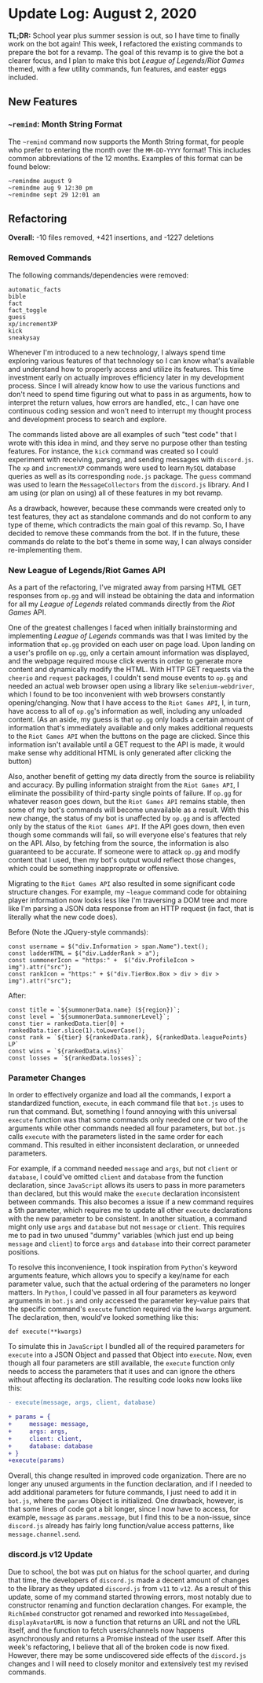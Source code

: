 # Update Log: August 2, 2020

**TL;DR:** School year plus summer session is out, so I have time to finally work on the bot again! This week, I refactored the existing commands to prepare the bot for a revamp. The goal of this revamp is to give the bot a clearer focus, and I plan to make this bot _League of Legends/Riot Games_ themed, with a few utility commands, fun features, and easter eggs included. 

## New Features

### `~remind`: Month String Format

The `~remind` command now supports the Month String format, for people who prefer to entering the month over the `MM-DD-YYYY` format! This includes common abbreviations of the 12 months. Examples of this format can be found below:
```
~remindme august 9
~remindme aug 9 12:30 pm
~remindme sept 29 12:01 am
```

## Refactoring

**Overall:** -10 files removed, +421 insertions, and -1227 deletions

### Removed Commands

The following commands/dependencies were removed:
```
automatic_facts
bible
fact
fact_toggle
guess
xp/incrementXP
kick
sneakysay
```
Whenever I'm introduced to a new technology, I always spend time exploring various features of that technology so I can know what's available and understand how to properly access and utilize its features. This time investment early on actually improves efficiency later in my development process. Since I will already know how to use the various functions and don't need to spend time figuring out what to pass in as arguments, how to interpret the return values, how errors are handled, etc., I can have one continuous coding session and won't need to interrupt my thought process and development process to search and explore. 

The commands listed above are all examples of such "test code" that I wrote with this idea in mind, and they serve no purpose other than testing features. For instance, the `kick` command was created so I could experiment with receiving, parsing, and sending messages with `discord.js`. The `xp` and `incrementXP` commands were used to learn `MySQL` database queries as well as its corresponding `node.js` package. The `guess` command was used to learn the `MessageCollectors` from the `discord.js` library. And I am using (or plan on using) all of these features in my bot revamp.

As a drawback, however, because these commands were created only to test features, they act as standalone commands and do not conform to any type of theme, which contradicts the main goal of this revamp. So, I have decided to remove these commands from the bot. If in the future, these commands do relate to the bot's theme in some way, I can always consider re-implementing them.


### New League of Legends/Riot Games API

As a part of the refactoring, I've migrated away from parsing HTML GET responses from `op.gg` and will instead be obtaining the data and information for all my _League of Legends_ related commands directly from the _Riot Games_ API. 

One of the greatest challenges I faced when initially brainstorming and implementing _League of Legends_ commands was that I was limited by the information that `op.gg` provided on each user on page load. Upon landing on a user's profile on `op.gg`, only a certain amount information was displayed, and the webpage required mouse click events in order to generate more content and dynamically modify the HTML. With HTTP GET requests via the `cheerio` and `request` packages, I couldn't send mouse events to `op.gg` and needed an actual web browser open using a library like `selenium-webdriver`, which I found to be too inconvenient with web browsers constantly opening/changing. Now that I have access to the `Riot Games API`, I, in turn, have access to all of `op.gg`'s information as well, including any unloaded content. (As an aside, my guess is that `op.gg` only loads a certain amount of information that's immediately available and only makes additional requests to the `Riot Games API` when the buttons on the page are clicked. Since this information isn't available until a GET request to the API is made, it would make sense why additional HTML is only generated after clicking the button)

Also, another benefit of getting my data directly from the source is reliability and accuracy. By pulling information straight from the `Riot Games API`, I eliminate the possibility of third-party single points of failure. If `op.gg` for whatever reason goes down, but the `Riot Games API` remains stable, then some of my bot's commands will become unavailable as a result. With this new change, the status of my bot is unaffected by `op.gg` and is affected only by the status of the `Riot Games API`. If the API goes down, then even though some commands will fail, so will everyone else's features that rely on the API. Also, by fetching from the source, the information is also guaranteed to be accurate. If someone were to attack `op.gg` and modify content that I used, then my bot's output would reflect those changes, which could be something inapproprate or offensive.

Migrating to the `Riot Games API` also resulted in some significant code structure changes. For example, my `~league` command code for obtaining player information now looks less like I'm traversing a DOM tree and more like I'm parsing a JSON data response from an HTTP request (in fact, that is literally what the new code does).

Before (Note the JQuery-style commands): 
```
const username = $("div.Information > span.Name").text();
const ladderHTML = $("div.LadderRank > a");
const summonerIcon = "https:" +  $("div.ProfileIcon > img").attr("src");
const rankIcon = "https:" + $("div.TierBox.Box > div > div > img").attr("src");
```
After:
```
const title = `${summonerData.name} (${region})`;
const level = `${summonerData.summonerLevel}`;
const tier = rankedData.tier[0] + rankedData.tier.slice(1).toLowerCase();
const rank = `${tier} ${rankedData.rank}, ${rankedData.leaguePoints} LP`
const wins = `${rankedData.wins}`
const losses = `${rankedData.losses}`;
```

### Parameter Changes

In order to effectively organize and load all the commands, I export a standardized function, `execute`, in each command file that `bot.js` uses to run that command. But, something I found annoying with this universal `execute` function was that some commands only needed one or two of the arguments while other commands needed all four parameters, but `bot.js` calls `execute` with the parameters listed in the same order for each command. This resulted in either inconsistent declaration, or unneeded parameters. 

For example, if a command needed `message` and `args`, but not `client` or `database`, I could've omitted `client` and `database` from the function declaration, since `JavaScript` allows its users to pass in more parameters than declared, but this would make the `execute` declaration inconsistent between commands. This also becomes a issue if a new command requires a 5th parameter, which requires me to update all other `execute` declarations with the new parameter to be consistent. In another situation, a command might only use `args` and `database` but not `message` or `client`. This requires me to pad in two unused "dummy" variables (which just end up being `message` and `client`) to force `args` and `database` into their correct parameter positions.

To resolve this inconvenience, I took inspiration from `Python`'s keyword arguments feature, which allows you to specify a key/name for each parameter value, such that the actual ordering of the parameters no longer matters. In `Python`, I could've passed in all four parameters as keyword arguments in `bot.js` and only accessed the parameter key-value pairs that the specific command's `execute` function required via the `kwargs` argument. The declaration, then, would've looked something like this:
```
def execute(**kwargs)
```

To simulate this in `JavaScript` I bundled all of the required parameters for `execute` into a JSON Object and passed that Object into `execute`. Now, even though all four parameters are still available, the `execute` function only needs to access the parameters that it uses and can ignore the others without affecting its declaration. The resulting code looks now looks like this:

```diff
- execute(message, args, client, database)

+ params = {
+     message: message,
+     args: args,
+     client: client,
+     database: database
+ }
+execute(params)
```

Overall, this change resulted in improved code organization. There are no longer any unused arguments in the function declaration, and if I needed to add additional parameters for future commands, I just need to add it in `bot.js`, where the `params` Object is initialized. One drawback, however, is that some lines of code got a bit longer, since I now have to access, for example, `message` as `params.message`, but I find this to be a non-issue, since `discord.js` already has fairly long function/value access patterns, like `message.channel.send`.


### discord.js v12 Update

Due to school, the bot was put on hiatus for the school quarter, and during that time, the developers of `discord.js` made a decent amount of changes to the library as they updated `discord.js` from `v11` to `v12`. As a result of this update, some of my command started throwing errors, most notably due to constructor renaming and function declaration changes. For example, the `RichEmbed` constructor got renamed and reworked into `MessageEmbed`, `displayAvatarURL` is now a function that returns an URL and not the URL itself, and the function to fetch users/channels now happens asynchronously and returns a Promise instead of the user itself. After this week's refactoring, I believe that all of the broken code is now fixed. However, there may be some undiscovered side effects of the `discord.js` changes and I will need to closely monitor and extensively test my revised commands.